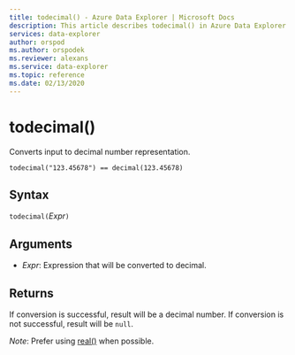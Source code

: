 ```yaml
---
title: todecimal() - Azure Data Explorer | Microsoft Docs
description: This article describes todecimal() in Azure Data Explorer.
services: data-explorer
author: orspod
ms.author: orspodek
ms.reviewer: alexans
ms.service: data-explorer
ms.topic: reference
ms.date: 02/13/2020
---
```

# todecimal()

Converts input to decimal number representation.

```kusto
todecimal("123.45678") == decimal(123.45678)
```

## Syntax

`todecimal(`*Expr*`)`

## Arguments

* *Expr*: Expression that will be converted to decimal. 

## Returns

If conversion is successful, result will be a decimal number.
If conversion is not successful, result will be `null`.
 
*Note*: Prefer using [real()](./scalar-data-types/real.md) when possible.